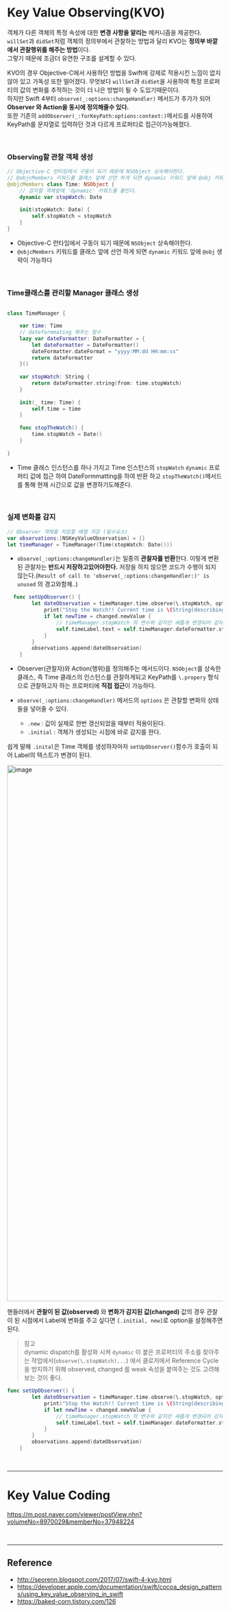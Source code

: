 # Key Value Observing(KVO)

객체가 다른 객체의 특정 속성에 대한 **변경 사항을 알리는** 메커니즘을 제공한다.  
`willSet`과 `didSet`처럼 객체의 정의부에서 관찰하는 방법과 달리 KVO는 **정의부 바깥에서 관찰행위를 해주는 방법**이다.  
그렇기 때문에 조금더 유연한 구조를 설계할 수 있다.  

KVO의 경우 Objective-C에서 사용하던 방법을 Swift에 강제로 적용시킨 느낌이 없지 않아 있고 가독성 또한 떨어졌다. 무엇보다 `willSet`과 `didSet`을 사용하여 특정 프로퍼티의 값의 변화를 추적하는 것이 더 나은 방법이 될 수 도있기때문이다.  
하지만 Swift 4부터 `observe(_:options:changeHandler)` 메서드가 추가가 되어 **Observer 와 Action을 동시에 정의해줄수 있다.**  
또한 기존의 `addObserver(_:forKeyPath:options:context:)`메서드를 사용하여 KeyPath를 문자열로 입력하던 것과 다르게 프로퍼티로 접근이가능해졌다. 

</br>

### Observing할 관찰 객체 생성  

```swift
// Objective-C 런타임에서 구동이 되기 때문에 NSObject 상속해야한다.
// @objcMembers 키워드를 클래스 앞에 선언 하게 되면 dynamic 키워드 앞에 @obj 키워드를 생략 할 수 있다. 
@objcMembers class Time: NSObject {
    // 감지할 객체앞에 'dynamic' 키워드를 붙인다.
    dynamic var stopWatch: Date
    
    init(stopWatch: Date) {
        self.stopWatch = stopWatch
    }
}
```

- Objective-C 런타임에서 구동이 되기 때문에 `NSObject` 상속해야한다.
- `@objcMembers` 키워드를 클래스 앞에 선언 하게 되면 `dynamic` 키워드 앞에 `@obj` 생략이 가능하다  

</br>

### Time클래스를 관리할 Manager 클래스 생성  

```swift

class TimeManager {

    var time: Time
    // dateformmating 해주는 함수
    lazy var dateFormatter: DateFormatter = {
        let dateFormatter = DateFormatter()
        dateFormatter.dateFormat = "yyyy:MM:dd HH:mm:ss"
        return dateFormatter
    }()
    
    var stopWatch: String {
        return dateFormatter.string(from: time.stopWatch)
    }
    
    init(_ time: Time) {
        self.time = time
    }
    
    func stopTheWatch() {
        time.stopWatch = Date()
    }
    
}
```

- Time 클래스 인스턴스를 하나 가지고 Time 인스턴스의 `stopWatch` `dynamic` 프로퍼티 값에 접근 하여 DateFormmatting을 하여 반환 하고 `stopTheWatch()`메서드를 통해 현재 시간으로 값을 변경하기도해준다.  

</br>

### 실제 변화를 감지  

```swift
// Observer 객체를 저장할 배열 저장 (필수요소)
var observations:[NSKeyValueObservation] = []
let timeManager = TimeManager(Time(stopWatch: Date()))
```

- `observe(_:options:changeHandler)`는 일종의 **관찰자를 반환**한다. 이렇게 변환된 관찰자는 **반드시 저장하고있어야한다.** 저장을 하지 않으면 코드가 수행이 되지 않는다.(`Result of call to 'observe(_:options:changeHandler:)' is unused` 의 경고와함께..)  

```swift
  func setUpObserver() {
        let dateObservation = timeManager.time.observe(\.stopWatch, options: [.new]) { (observed, changed) in
            print("Stop the Watch!! Current time is \(String(describing: changed.newValue))")
            if let newTime = changed.newValue {
                // timeManager.stopWatch 의 변수와 같지만 새롭게 변경되어 감지가된 newValue를 통해 Label의 값을 변경
                self.timeLabel.text = self.timeManager.dateFormatter.string(from: newTime)
            }
        }
        observations.append(dateObservation)
    }
```
- Observer(관찰자)와 Action(행위)를 정의해주는 메서드이다. `NSObject`를 상속한 클래스, 즉 Time 클래스의 인스턴스를 관찰하게되고 KeyPath를 `\.propery` 형식으로 관찰하고자 하는 프로퍼티에 **직접 접근**이 가능하다.  

- `observe(_:options:changeHandler)` 메서드의 `options` 은 관찰할 변화의 상태들을 넣어줄 수 있다.
	- `.new` : 값이 실제로 한번 갱신되었을 때부터 적용이된다.
    - `.initial` : 객체가 생성되는 시점에 바로 감지를 한다.  

쉽게 말해 `.inital`은  Time 객체를 생성하자마자 `setUpObserver()`함수가 호출이 되어 Label의 텍스트가 변경이 된다.  

<img width="1251" alt="image" src="https://user-images.githubusercontent.com/33486820/58341858-3289f780-7e8a-11e9-9b09-208678aedc2b.png">  


핸들러에서 **관찰이 된 값(observed)** 와 **변화가 감지된 값(changed)** 값의 경우 관찰이 된 시점에서 Label에 변화를 주고 싶다면 `[.initial, new]`로 option을 설정해주면 된다.  

> 참고  
	dynamic dispatch를 활성화 시켜 `dynamic` 이 붙은 프로퍼티의 주소를 찾아주는 작업에서(`observe(\.stopWatch)...`) 에서 클로저에서 Reference Cycle을 방지하기 위해 observed, changed 를 weak 속성을 붙여주는 것도 고려해보는 것이 좋다.  
    
    
```swift
func setUpObserver() {
        let dateObservation = timeManager.time.observe(\.stopWatch, options: [.initial, .new]) {[weak self] (observed, changed) in
            print("Stop the Watch!! Current time is \(String(describing: changed.newValue))")
            if let newTime = changed.newValue {
                // timeManager.stopWatch 의 변수와 같지만 새롭게 변경되어 감지가된 newValue를 통해 Label의 값을 변경
                self.timeLabel.text = self.timeManager.dateFormatter.string(from: newTime)
            }
        }
        observations.append(dateObservation)
    }
```    

</br>
<hr>

# Key Value Coding   

https://m.post.naver.com/viewer/postView.nhn?volumeNo=8970029&memberNo=37948224  


</br>
<hr>

## Reference  

- http://seorenn.blogspot.com/2017/07/swift-4-kvo.html
- https://developer.apple.com/documentation/swift/cocoa_design_patterns/using_key_value_observing_in_swift  
- https://baked-corn.tistory.com/126



